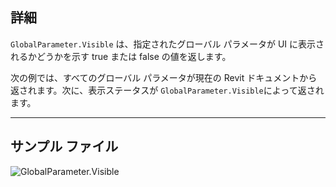 ## 詳細
`GlobalParameter.Visible` は、指定されたグローバル パラメータが UI に表示されるかどうかを示す true または false の値を返します。

次の例では、すべてのグローバル パラメータが現在の Revit ドキュメントから返されます。次に、表示ステータスが `GlobalParameter.Visible`によって返されます。
___
## サンプル ファイル

![GlobalParameter.Visible](./Revit.Elements.GlobalParameter.Visible_img.jpg)
